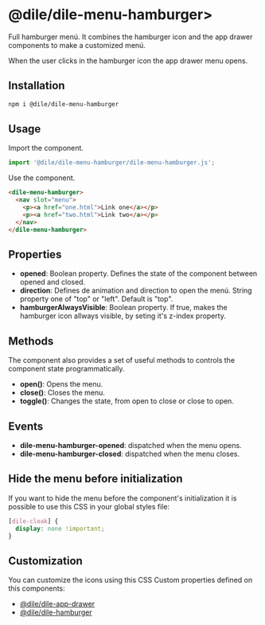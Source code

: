 # @dile/dile-menu-hamburger>

Full hamburger menú. It combines the hamburger icon and the app drawer components to make a customized menú.

When the user clicks in the hamburger icon the app drawer menu opens.

## Installation

```bash
npm i @dile/dile-menu-hamburger
```

## Usage

Import the component.

```javascript
import '@dile/dile-menu-hamburger/dile-menu-hamburger.js';
```

Use the component.

```html
<dile-menu-hamburger>
  <nav slot="menu">
    <p><a href="one.html">Link one</a></p>
    <p><a href="two.html">Link two</a></p>
  </nav>
</dile-menu-hamburger>
```

## Properties

- **opened**: Boolean property. Defines the state of the component between opened and closed. 
- **direction**: Defines de animation and direction to open the menú. String property one of "top" or "left". Default is "top".
- **hamburgerAlwaysVisible**: Boolean property. If true, makes the hamburger icon allways visible, by seting it's z-index property.

## Methods

The component also provides a set of useful methods to controls the component state programmatically.

- **open()**: Opens the menu.
- **close()**: Closes the menu.
- **toggle()**: Changes the state, from open to close or close to open.

## Events

- **dile-menu-hamburger-opened**: dispatched when the menu opens.
- **dile-menu-hamburger-closed**: dispatched when the menu closes.

## Hide the menu before initialization

If you want to hide the menu before the component's initialization it is possible to use this CSS in your global styles file:

```css
[dile-cloak] {
  display: none !important;
}
```

## Customization

You can customize the icons using this CSS Custom properties defined on this components:

- [@dile/dile-app-drawer](https://github.com/Polydile/dile-components/tree/master/packages/dile-app-drawer)
- [@dile/dile-hamburger](https://github.com/Polydile/dile-components/tree/master/packages/dile-hamburger)